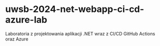 # uwsb-2024-net-webapp-ci-cd-azure-lab
Laboratoria z projektowania aplikacji .NET wraz z CI/CD GitHub Actions oraz Azure
